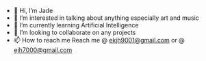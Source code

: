 - 👋 Hi, I’m Jade
- 👀 I’m interested in talking about anything especially art and music
- 🌱 I’m currently learning Artificial Intelligence
- 💞️ I’m looking to collaborate on any projects
- 📫 How to reach me Reach me @ ekjh9001@gmail.com or @ ejh7000@gmail.com

<!---
ErikHarrisonX/ErikHarrisonX is a ✨ special ✨ repository because its `README.md` (this file) appears on your GitHub profile.
You can click the Preview link to take a look at your changes.
--->
